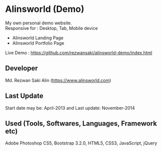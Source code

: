 # Alinsworld (Demo)

My own personal demo website. <br>
Responsive for : Desktop, Tab, Mobile device <br>

<ul>
<li>Alinsworld Landing Page</li>
<li>Alinsworld Portfolio Page</li>
</ul>

Live Demo : https://github.com/rezwansaki/alinsworld-demo/index.html <br>

## Developer

Md. Rezwan Saki Alin (https://www.alinsworld.com)

## Last Update

Start date may be: April-2013 and Last update: November-2014

## Used (Tools, Softwares, Languages, Framework etc)

Adobe Photoshop CS5, Bootstrap 3.2.0, HTML5, CSS3, JavaScript, jQuery
